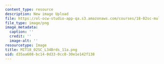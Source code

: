```yaml
---
content_type: resource
description: New image Upload
file: https://ol-ocw-studio-app-qa.s3.amazonaws.com/courses/18-02sc-multivariable-calculus-fall-2010/d35aa608bc140d330cc030e1e142f138_MIT18_02SC_L34Brds_11a.png
file_type: image/png
image_metadata:
  caption: ''
  credit: ''
  image-alt: ''
resourcetype: Image
title: MIT18_02SC_L34Brds_11a.png
uid: d35aa608-bc14-0d33-0cc0-30e1e142f138
---
```

